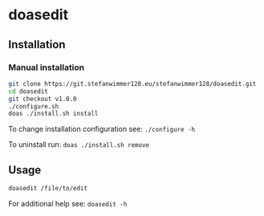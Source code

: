 # doasedit

## Installation

### Manual installation

```sh
git clone https://git.stefanwimmer128.eu/stefanwimmer128/doasedit.git
cd doasedit
git checkout v1.0.0
./configure.sh
doas ./install.sh install
```

To change installation configuration see: `./configure -h`

To uninstall run: `doas ./install.sh remove`

## Usage

```sh
doasedit /file/to/edit
```

For additional help see: `doasedit -h`
